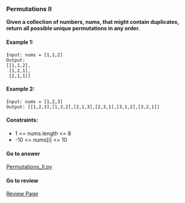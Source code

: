 ### Permutations II

**Given a collection of numbers, nums, that might contain duplicates, return all possible unique permutations in any order.**

#### Example 1:

```
Input: nums = [1,1,2]
Output:
[[1,1,2],
 [1,2,1],
 [2,1,1]]
```

#### Example 2:

```
Input: nums = [1,2,3]
Output: [[1,2,3],[1,3,2],[2,1,3],[2,3,1],[3,1,2],[3,2,1]]
``` 

#### Constraints:

* 1 <= nums.length <= 8
* -10 <= nums[i] <= 10

####  Go to answer

[Permutations_II.py](https://github.com/Kelv1nYu/LeetCode_Practices/blob/master/Code/Permutations_II.py)

#### Go to review

[Review Page](https://github.com/Kelv1nYu/LeetCode_Practices/blob/master/Review/Python3/Permutations_II.md)
